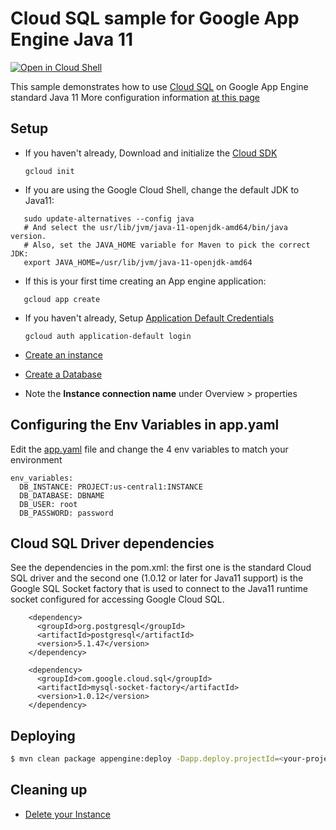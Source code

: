 # Cloud SQL sample for Google App Engine Java 11

<a href="https://console.cloud.google.com/cloudshell/open?git_repo=https://github.com/ludoch/samples&page=editor&open_in_editor==java11/cloudsql/README.md">
<img alt="Open in Cloud Shell" src ="http://gstatic.com/cloudssh/images/open-btn.png"></a>

This sample demonstrates how to use [Cloud SQL](https://cloud.google.com/cloudsql/) on Google App
Engine standard Java 11
More configuration information [at this page](https://cloud.google.com/sql/docs/mysql/connect-app-engine)

## Setup

* If you haven't already, Download and initialize the [Cloud SDK](https://cloud.google.com/sdk/)

    `gcloud init`


* If you are using the Google Cloud Shell, change the default JDK to Java11:

```
   sudo update-alternatives --config java
   # And select the usr/lib/jvm/java-11-openjdk-amd64/bin/java version.
   # Also, set the JAVA_HOME variable for Maven to pick the correct JDK:
   export JAVA_HOME=/usr/lib/jvm/java-11-openjdk-amd64
```

* If this is your first time creating an App engine application:
```
   gcloud app create
```

* If you haven't already, Setup
[Application Default Credentials](https://developers.google.com/identity/protocols/application-default-credentials)

    `gcloud auth application-default login`


* [Create an instance](https://cloud.google.com/sql/docs/mysql/create-instance)

* [Create a Database](https://cloud.google.com/sql/docs/mysql/create-manage-databases)

* Note the **Instance connection name** under Overview > properties

## Configuring the Env Variables in app.yaml

Edit the [app.yaml](src/mail/appengine/app.yaml) file and change the 4 env variables to match your environment

```
env_variables:
  DB_INSTANCE: PROJECT:us-central1:INSTANCE
  DB_DATABASE: DBNAME
  DB_USER: root
  DB_PASSWORD: password
```

## Cloud SQL Driver dependencies

See the dependencies in the pom.xml: the first one is the standard Cloud SQL driver
and the second one (1.0.12 or later for Java11 support) is the Google SQL Socket factory
that is used to connect to the Java11 runtime socket configured for accessing Google
Cloud SQL.

```
    <dependency>
      <groupId>org.postgresql</groupId>
      <artifactId>postgresql</artifactId>
      <version>5.1.47</version>
    </dependency>

    <dependency>
      <groupId>com.google.cloud.sql</groupId>
      <artifactId>mysql-socket-factory</artifactId>
      <version>1.0.12</version>
    </dependency>
```

## Deploying

```bash
$ mvn clean package appengine:deploy -Dapp.deploy.projectId=<your-project-id>
```

## Cleaning up

* [Delete your Instance](https://cloud.google.com/sql/docs/mysql/delete-instance)

